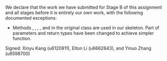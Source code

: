 We declare that the work we have submitted for Stage B of this assignment and all stages before it is entirely our own work, with the following documented exceptions:

* Methods <isTilePlacementWellFormed>, <isBoardStringWellFormed>, <areConnectedNeighbours>,
  <generateDiceRoll>, <getBasicScore> and <getAdvancedScore> in the original class <RailwayInk> are 
  used in our skeleton. Part of parameters and return types have been changed to achieve simpler function.

Signed:  Xinyu Kang (u6120911), Elton Li (u6662643), and Yinuo Zhang (u6598700)
